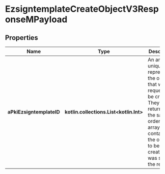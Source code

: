 
# EzsigntemplateCreateObjectV3ResponseMPayload

## Properties
| Name | Type | Description | Notes |
| ------------ | ------------- | ------------- | ------------- |
| **aPkiEzsigntemplateID** | **kotlin.collections.List&lt;kotlin.Int&gt;** | An array of unique IDs representing the object that were requested to be created.  They are returned in the same order as the array containing the objects to be created that was sent in the request. |  |



